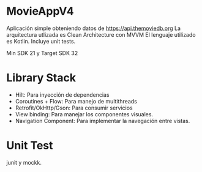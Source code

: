 # MovieAppV4

Aplicación simple obteniendo datos de https://api.themoviedb.org
La arquitectura utlizada es Clean Architecture con MVVM
El lenguaje utilizado es Kotlin.
Incluye unit tests.

Min SDK 21 y Target SDK 32

# Library Stack
* Hilt: Para inyección de dependencias
* Coroutines + Flow: Para manejo de multithreads
* Retrofit/OkHttp/Gson: Para consumir servicios
* View binding: Para manejar los componentes visuales.
* Navigation Component: Para implementar la navegación entre vistas.

# Unit Test
junit y mockk.
